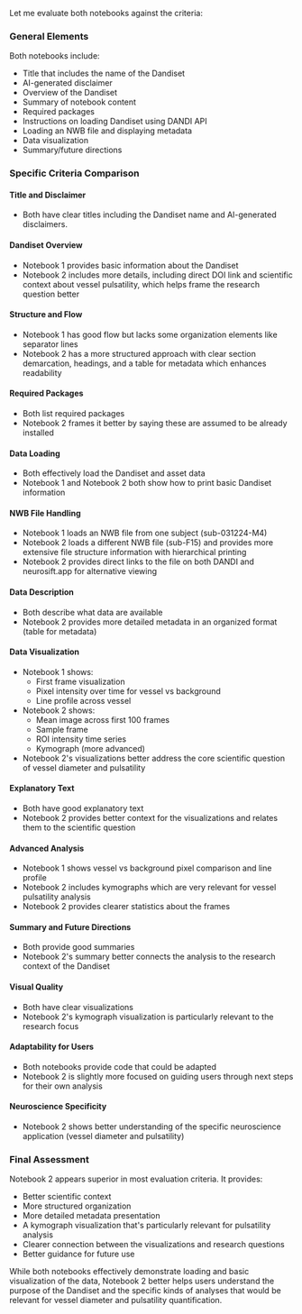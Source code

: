Let me evaluate both notebooks against the criteria:

### General Elements
Both notebooks include:
- Title that includes the name of the Dandiset
- AI-generated disclaimer
- Overview of the Dandiset
- Summary of notebook content
- Required packages
- Instructions on loading Dandiset using DANDI API
- Loading an NWB file and displaying metadata
- Data visualization
- Summary/future directions

### Specific Criteria Comparison

#### Title and Disclaimer
- Both have clear titles including the Dandiset name and AI-generated disclaimers.

#### Dandiset Overview
- Notebook 1 provides basic information about the Dandiset
- Notebook 2 includes more details, including direct DOI link and scientific context about vessel pulsatility, which helps frame the research question better

#### Structure and Flow
- Notebook 1 has good flow but lacks some organization elements like separator lines
- Notebook 2 has a more structured approach with clear section demarcation, headings, and a table for metadata which enhances readability

#### Required Packages
- Both list required packages
- Notebook 2 frames it better by saying these are assumed to be already installed

#### Data Loading
- Both effectively load the Dandiset and asset data
- Notebook 1 and Notebook 2 both show how to print basic Dandiset information

#### NWB File Handling
- Notebook 1 loads an NWB file from one subject (sub-031224-M4)
- Notebook 2 loads a different NWB file (sub-F15) and provides more extensive file structure information with hierarchical printing
- Notebook 2 provides direct links to the file on both DANDI and neurosift.app for alternative viewing

#### Data Description
- Both describe what data are available
- Notebook 2 provides more detailed metadata in an organized format (table for metadata)

#### Data Visualization
- Notebook 1 shows:
  * First frame visualization
  * Pixel intensity over time for vessel vs background
  * Line profile across vessel
- Notebook 2 shows:
  * Mean image across first 100 frames
  * Sample frame
  * ROI intensity time series
  * Kymograph (more advanced)
- Notebook 2's visualizations better address the core scientific question of vessel diameter and pulsatility 

#### Explanatory Text
- Both have good explanatory text
- Notebook 2 provides better context for the visualizations and relates them to the scientific question

#### Advanced Analysis
- Notebook 1 shows vessel vs background pixel comparison and line profile
- Notebook 2 includes kymographs which are very relevant for vessel pulsatility analysis
- Notebook 2 provides clearer statistics about the frames

#### Summary and Future Directions
- Both provide good summaries
- Notebook 2's summary better connects the analysis to the research context of the Dandiset

#### Visual Quality
- Both have clear visualizations
- Notebook 2's kymograph visualization is particularly relevant to the research focus

#### Adaptability for Users
- Both notebooks provide code that could be adapted
- Notebook 2 is slightly more focused on guiding users through next steps for their own analysis

#### Neuroscience Specificity
- Notebook 2 shows better understanding of the specific neuroscience application (vessel diameter and pulsatility)

### Final Assessment

Notebook 2 appears superior in most evaluation criteria. It provides:
- Better scientific context
- More structured organization
- More detailed metadata presentation
- A kymograph visualization that's particularly relevant for pulsatility analysis
- Clearer connection between the visualizations and research questions
- Better guidance for future use

While both notebooks effectively demonstrate loading and basic visualization of the data, Notebook 2 better helps users understand the purpose of the Dandiset and the specific kinds of analyses that would be relevant for vessel diameter and pulsatility quantification.